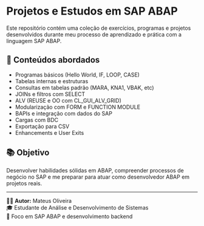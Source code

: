 # Projetos e Estudos em SAP ABAP

Este repositório contém uma coleção de exercícios, programas e projetos desenvolvidos durante meu processo de aprendizado e prática com a linguagem SAP ABAP.

## 📌 Conteúdos abordados

- Programas básicos (Hello World, IF, LOOP, CASE)
- Tabelas internas e estruturas
- Consultas em tabelas padrão (MARA, KNA1, VBAK, etc)
- JOINs e filtros com SELECT
- ALV (REUSE e OO com CL_GUI_ALV_GRID)
- Modularização com FORM e FUNCTION MODULE
- BAPIs e integração com dados do SAP
- Cargas com BDC
- Exportação para CSV
- Enhancements e User Exits

## 📚 Objetivo

Desenvolver habilidades sólidas em ABAP, compreender processos de negócio no SAP e me preparar para atuar como desenvolvedor ABAP em projetos reais.

---

🧑‍💼 **Autor:** Mateus Oliveira  
🎓 Estudante de Análise e Desenvolvimento de Sistemas  
📍 Foco em SAP ABAP e desenvolvimento backend
